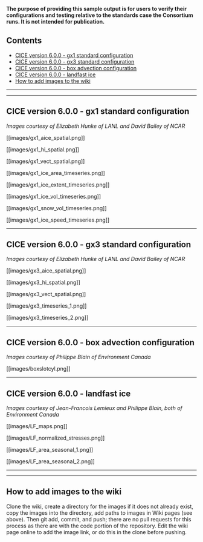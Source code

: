 ****The purpose of providing this sample output is for users to verify their configurations and testing relative to the standards case the Consortium runs. It is not intended for publication.****

## Contents
* [CICE version 6.0.0 - gx1 standard configuration](https://github.com/CICE-Consortium/CICE/wiki/CICE-Sample-output#cice-version-600---gx3-standard-configuration)
* [CICE version 6.0.0 - gx3 standard configuration](https://github.com/CICE-Consortium/CICE/wiki/CICE-Sample-output#cice-version-600---gx1-standard-configuration)
* [CICE version 6.0.0 - box advection configuration](https://github.com/CICE-Consortium/CICE/wiki/CICE-Sample-output#cice-version-600---box-advection-configuration)
* [CICE version 6.0.0 - landfast ice](https://github.com/CICE-Consortium/CICE/wiki/CICE-Sample-output#cice-version-600---landfast-ice)
* [How to add images to the wiki](https://github.com/CICE-Consortium/CICE/wiki/CICE-Sample-output#how-to-add-images-to-the-wiki)

------------------------------------------------------------------------------------------------------------------------
------------------------------------------------------------------------------------------------------------------------
## CICE version 6.0.0 - gx1 standard configuration
*Images courtesy of Elizabeth Hunke of LANL and David Bailey of NCAR*

[[images/gx1_aice_spatial.png]]

[[images/gx1_hi_spatial.png]]

[[images/gx1_vect_spatial.png]]

[[images/gx1_ice_area_timeseries.png]]

[[images/gx1_ice_extent_timeseries.png]]

[[images/gx1_ice_vol_timeseries.png]]

[[images/gx1_snow_vol_timeseries.png]]

[[images/gx1_ice_speed_timeseries.png]]

------------------------------------------------------------------------------------------------------------------------
## CICE version 6.0.0 - gx3 standard configuration
*Images courtesy of Elizabeth Hunke of LANL and David Bailey of NCAR*

[[images/gx3_aice_spatial.png]]

[[images/gx3_hi_spatial.png]]

[[images/gx3_vect_spatial.png]]

[[images/gx3_timeseries_1.png]]

[[images/gx3_timeseries_2.png]]

------------------------------------------------------------------------------------------------------------------------
## CICE version 6.0.0 - box advection configuration
*Images courtesy of Philippe Blain of Environment Canada*

[[images/boxslotcyl.png]]

------------------------------------------------------------------------------------------------------------------------
## CICE version 6.0.0 - landfast ice
*Images courtesy of Jean-Francois Lemieux and Philippe Blain, both of Environment Canada*

[[images/LF_maps.png]]

[[images/LF_normalized_stresses.png]]

[[images/LF_area_seasonal_1.png]]

[[images/LF_area_seasonal_2.png]]

------------------------------------------------------------------------------------------------------------------------
------------------------------------------------------------------------------------------------------------------------
## How to add images to the wiki

Clone the wiki, create a directory for the images if it does not already exist, copy the images into the directory, add paths to images in Wiki pages (see above). Then git add, commit, and push; there are no pull requests for this process as there are with the code portion of the repository.  Edit the wiki page online to add the image link, or do this in the clone before pushing.
